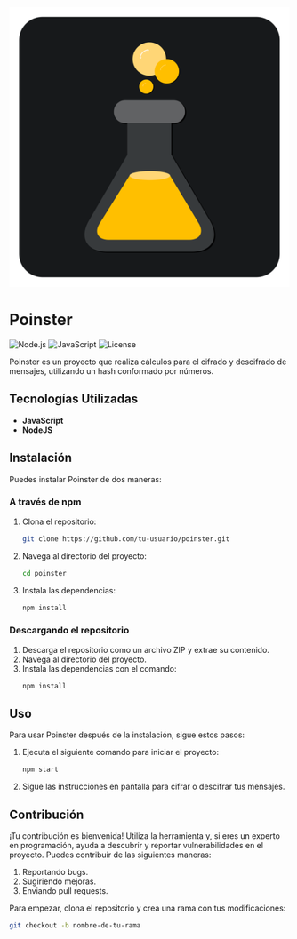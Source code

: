 ![Icon](/bin/Poinster.png)

# Poinster

![Node.js](https://img.shields.io/badge/Node.js-v14.17.0-blue)
![JavaScript](https://img.shields.io/badge/JavaScript-ES6+-yellow)
![License](https://img.shields.io/badge/License-MIT-green)

Poinster es un proyecto que realiza cálculos para el cifrado y descifrado de mensajes, utilizando un hash conformado por números.

## Tecnologías Utilizadas

- **JavaScript**
- **NodeJS**

## Instalación

Puedes instalar Poinster de dos maneras:

### A través de npm

1. Clona el repositorio:
    ```bash
    git clone https://github.com/tu-usuario/poinster.git
    ```

2. Navega al directorio del proyecto:
    ```bash
    cd poinster
    ```

3. Instala las dependencias:
    ```bash
    npm install
    ```

### Descargando el repositorio

1. Descarga el repositorio como un archivo ZIP y extrae su contenido.
2. Navega al directorio del proyecto.
3. Instala las dependencias con el comando:
    ```bash
    npm install
    ```

## Uso

Para usar Poinster después de la instalación, sigue estos pasos:

1. Ejecuta el siguiente comando para iniciar el proyecto:
    ```bash
    npm start
    ```

2. Sigue las instrucciones en pantalla para cifrar o descifrar tus mensajes.

## Contribución

¡Tu contribución es bienvenida! Utiliza la herramienta y, si eres un experto en programación, ayuda a descubrir y reportar vulnerabilidades en el proyecto. Puedes contribuir de las siguientes maneras:

1. Reportando bugs.
2. Sugiriendo mejoras.
3. Enviando pull requests.

Para empezar, clona el repositorio y crea una rama con tus modificaciones:
```bash
git checkout -b nombre-de-tu-rama
